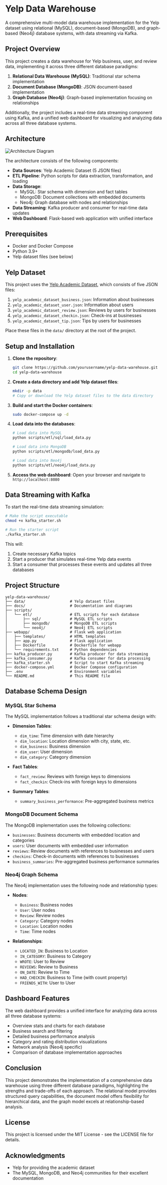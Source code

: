 # Yelp Data Warehouse

A comprehensive multi-model data warehouse implementation for the Yelp dataset using relational (MySQL), document-based (MongoDB), and graph-based (Neo4j) database systems, with data streaming via Kafka.

## Project Overview

This project creates a data warehouse for Yelp business, user, and review data, implementing it across three different database paradigms:

1. **Relational Data Warehouse (MySQL)**: Traditional star schema implementation
2. **Document Database (MongoDB)**: JSON document-based implementation
3. **Graph Database (Neo4j)**: Graph-based implementation focusing on relationships

Additionally, the project includes a real-time data streaming component using Kafka, and a unified web dashboard for visualizing and analyzing data across all three database systems.

## Architecture

![Architecture Diagram](docs/architecture_diagram.png)

The architecture consists of the following components:

- **Data Sources**: Yelp Academic Dataset (5 JSON files)
- **ETL Pipeline**: Python scripts for data extraction, transformation, and loading
- **Data Storage**:
  - MySQL: Star schema with dimension and fact tables
  - MongoDB: Document collections with embedded documents
  - Neo4j: Graph database with nodes and relationships
- **Data Streaming**: Kafka producer and consumer for real-time data updates
- **Web Dashboard**: Flask-based web application with unified interface

## Prerequisites

- Docker and Docker Compose
- Python 3.9+
- Yelp dataset files (see below)

## Yelp Dataset

This project uses the [Yelp Academic Dataset](https://www.yelp.com/dataset), which consists of five JSON files:

1. `yelp_academic_dataset_business.json`: Information about businesses
2. `yelp_academic_dataset_user.json`: Information about users
3. `yelp_academic_dataset_review.json`: Reviews by users for businesses
4. `yelp_academic_dataset_checkin.json`: Check-ins at businesses
5. `yelp_academic_dataset_tip.json`: Tips by users for businesses

Place these files in the `data/` directory at the root of the project.

## Setup and Installation

1. **Clone the repository**:
   ```bash
   git clone https://github.com/yourusername/yelp-data-warehouse.git
   cd yelp-data-warehouse
   ```

2. **Create a data directory and add Yelp dataset files**:
   ```bash
   mkdir -p data
   # Copy or download the Yelp dataset files to the data directory
   ```

3. **Build and start the Docker containers**:
   ```bash
   sudo docker-compose up -d
   ```

4. **Load data into the databases**:
   ```bash
   # Load data into MySQL
   python scripts/etl/sql/load_data.py
   
   # Load data into MongoDB
   python scripts/etl/mongodb/load_data.py
   
   # Load data into Neo4j
   python scripts/etl/neo4j/load_data.py
   ```

5. **Access the web dashboard**:
   Open your browser and navigate to `http://localhost:8080`

## Data Streaming with Kafka

To start the real-time data streaming simulation:

```bash
# Make the script executable
chmod +x kafka_starter.sh

# Run the starter script
./kafka_starter.sh
```

This will:
1. Create necessary Kafka topics
2. Start a producer that simulates real-time Yelp data events
3. Start a consumer that processes these events and updates all three databases

## Project Structure

```
yelp-data-warehouse/
├── data/                    # Yelp dataset files
├── docs/                    # Documentation and diagrams
├── scripts/
│   └── etl/                 # ETL scripts for each database
│       ├── sql/             # MySQL ETL scripts
│       ├── mongodb/         # MongoDB ETL scripts
│       └── neo4j/           # Neo4j ETL scripts
├── webapp/                  # Flask web application
│   ├── templates/           # HTML templates
│   ├── app.py               # Flask application
│   ├── Dockerfile           # Dockerfile for webapp
│   └── requirements.txt     # Python dependencies
├── kafka_producer.py        # Kafka producer for data streaming
├── kafka_consumer.py        # Kafka consumer for data processing
├── kafka_starter.sh         # Script to start Kafka streaming
├── docker-compose.yml       # Docker Compose configuration
├── .env                     # Environment variables
└── README.md                # This README file
```

## Database Schema Design

### MySQL Star Schema

The MySQL implementation follows a traditional star schema design with:

- **Dimension Tables**:
  - `dim_time`: Time dimension with date hierarchy
  - `dim_location`: Location dimension with city, state, etc.
  - `dim_business`: Business dimension
  - `dim_user`: User dimension
  - `dim_category`: Category dimension

- **Fact Tables**:
  - `fact_review`: Reviews with foreign keys to dimensions
  - `fact_checkin`: Check-ins with foreign keys to dimensions

- **Summary Tables**:
  - `summary_business_performance`: Pre-aggregated business metrics

### MongoDB Document Schema

The MongoDB implementation uses the following collections:

- `businesses`: Business documents with embedded location and categories
- `users`: User documents with embedded user information
- `reviews`: Review documents with references to businesses and users
- `checkins`: Check-in documents with references to businesses
- `business_summaries`: Pre-aggregated business performance summaries

### Neo4j Graph Schema

The Neo4j implementation uses the following node and relationship types:

- **Nodes**:
  - `Business`: Business nodes
  - `User`: User nodes
  - `Review`: Review nodes
  - `Category`: Category nodes
  - `Location`: Location nodes
  - `Time`: Time nodes

- **Relationships**:
  - `LOCATED_IN`: Business to Location
  - `IN_CATEGORY`: Business to Category
  - `WROTE`: User to Review
  - `REVIEWS`: Review to Business
  - `ON_DATE`: Review to Time
  - `HAD_CHECKIN`: Business to Time (with count property)
  - `FRIENDS_WITH`: User to User

## Dashboard Features

The web dashboard provides a unified interface for analyzing data across all three database systems:

- Overview stats and charts for each database
- Business search and filtering
- Detailed business performance analysis
- Category and rating distribution visualizations
- Network analysis (Neo4j specific)
- Comparison of database implementation approaches

## Conclusion

This project demonstrates the implementation of a comprehensive data warehouse using three different database paradigms, highlighting the strengths and trade-offs of each approach. The relational model provides structured query capabilities, the document model offers flexibility for hierarchical data, and the graph model excels at relationship-based analysis.

## License

This project is licensed under the MIT License - see the LICENSE file for details.

## Acknowledgments

- Yelp for providing the academic dataset
- The MySQL, MongoDB, and Neo4j communities for their excellent documentation